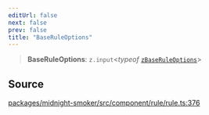 ```yaml
---
editUrl: false
next: false
prev: false
title: "BaseRuleOptions"
---
```


> **BaseRuleOptions**: `z.input`\<*typeof* [`zBaseRuleOptions`](/api/midnight-smoker/midnight-smoker/rule/variables/zbaseruleoptions/)\>

## Source

[packages/midnight-smoker/src/component/rule/rule.ts:376](https://github.com/boneskull/midnight-smoker/blob/417858b/packages/midnight-smoker/src/component/rule/rule.ts#L376)
